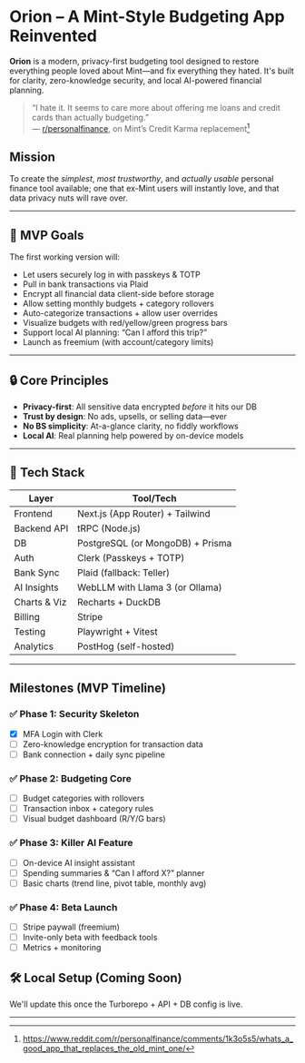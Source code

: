 # Orion – A Mint-Style Budgeting App Reinvented

**Orion** is a modern, privacy-first budgeting tool designed to restore everything people loved about Mint—and fix everything they hated. It's built for clarity, zero-knowledge security, and local AI-powered financial planning.

> “I hate it. It seems to care more about offering me loans and credit cards than actually budgeting.”  
> — [r/personalfinance](https://www.reddit.com/r/personalfinance/comments/1k3o5s5/whats_a_good_app_that_replaces_the_old_mint_one/), on Mint’s Credit Karma replacement[^1]

## **Mission**

To create the _simplest_, _most trustworthy_, and _actually usable_ personal finance tool available; one that ex-Mint users will instantly love, and that data privacy nuts will rave over.

---

## 🧪 MVP Goals

The first working version will:

- Let users securely log in with passkeys & TOTP
- Pull in bank transactions via Plaid
- Encrypt all financial data client-side before storage
- Allow setting monthly budgets + category rollovers
- Auto-categorize transactions + allow user overrides
- Visualize budgets with red/yellow/green progress bars
- Support local AI planning: “Can I afford this trip?”
- Launch as freemium (with account/category limits)

---

## 🔒 Core Principles

- **Privacy-first**: All sensitive data encrypted _before_ it hits our DB
- **Trust by design**: No ads, upsells, or selling data—ever
- **No BS simplicity**: At-a-glance clarity, no fiddly workflows
- **Local AI**: Real planning help powered by on-device models

---

## 🧱 Tech Stack

| Layer        | Tool/Tech                        |
| ------------ | -------------------------------- |
| Frontend     | Next.js (App Router) + Tailwind  |
| Backend API  | tRPC (Node.js)                   |
| DB           | PostgreSQL (or MongoDB) + Prisma |
| Auth         | Clerk (Passkeys + TOTP)          |
| Bank Sync    | Plaid (fallback: Teller)         |
| AI Insights  | WebLLM with Llama 3 (or Ollama)  |
| Charts & Viz | Recharts + DuckDB                |
| Billing      | Stripe                           |
| Testing      | Playwright + Vitest              |
| Analytics    | PostHog (self-hosted)            |

---

## **Milestones (MVP Timeline)**

### ✅ Phase 1: Security Skeleton

- [x] MFA Login with Clerk
- [ ] Zero-knowledge encryption for transaction data
- [ ] Bank connection + daily sync pipeline

### ✅ Phase 2: Budgeting Core

- [ ] Budget categories with rollovers
- [ ] Transaction inbox + category rules
- [ ] Visual budget dashboard (R/Y/G bars)

### ✅ Phase 3: Killer AI Feature

- [ ] On-device AI insight assistant
- [ ] Spending summaries & “Can I afford X?” planner
- [ ] Basic charts (trend line, pivot table, monthly avg)

### ✅ Phase 4: Beta Launch

- [ ] Stripe paywall (freemium)
- [ ] Invite-only beta with feedback tools
- [ ] Metrics + monitoring

## 🛠 Local Setup (Coming Soon)

We'll update this once the Turborepo + API + DB config is live.

---

[^1]: <https://www.reddit.com/r/personalfinance/comments/1k3o5s5/whats_a_good_app_that_replaces_the_old_mint_one/>
